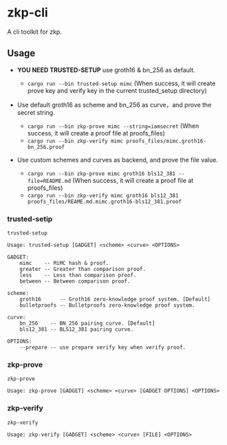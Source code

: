 # zkp-cli
A cli toolkit for zkp.

## Usage
- **YOU NEED TRUSTED-SETUP** use groth16 & bn_256 as default.
  - `cargo run --bin trusted-setup mimc` (When success, it will create prove key and verify key in the current trusted_setup directory)
- Use default groth16 as scheme and bn_256 as curve，and prove the secret string.
  - `cargo run --bin zkp-prove mimc --string=iamsecret` (When success, it will create a proof file at proofs_files)
  - `cargo run --bin zkp-verify mimc proofs_files/mimc.groth16-bn_256.proof`

- Use custom schemes and curves as backend, and prove the file value.
  - `cargo run --bin zkp-prove mimc groth16 bls12_381 --file=README.md` (When success, it will create a proof file at proofs_files)
  - `cargo run --bin zkp-verify mimc groth16 bls12_381 proofs_files/REAME.md.mimc.groth16-bls12_381.proof`
  
### trusted-setip
```
trusted-setup

Usage: trusted-setup [GADGET] <scheme> <curve> <OPTIONS>

GADGET: 
    mimc    -- MiMC hash & proof.
    greater -- Greater than comparison proof.
    less    -- Less than comparison proof.
    between -- Between comparison proof.

scheme:
    groth16      -- Groth16 zero-knowledge proof system. [Default]
    bulletproofs -- Bulletproofs zero-knowledge proof system.

curve:
    bn_256    -- BN_256 pairing curve. [Default]
    bls12_381 -- BLS12_381 pairing curve.

OPTIONS:
    --prepare -- use prepare verify key when verify proof.

```
  
### zkp-prove
```
zkp-prove

Usage: zkp-prove [GADGET] <scheme> <curve> [GADGET OPTIONS] <OPTIONS>

```

### zkp-verify
```
zkp-verify

Usage: zkp-verify [GADGET] <scheme> <curve> [FILE] <OPTIONS>

```
